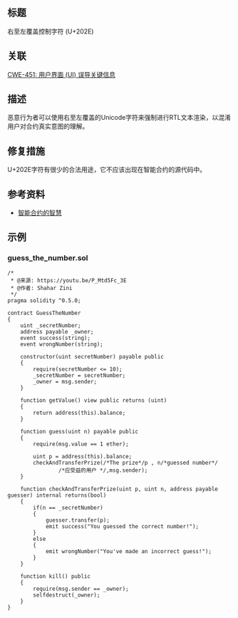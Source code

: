 ## 标题
右至左覆盖控制字符 (U+202E)

## 关联
[CWE-451: 用户界面 (UI) 误导关键信息](http://cwe.mitre.org/data/definitions/451.html)

## 描述
恶意行为者可以使用右至左覆盖的Unicode字符来强制进行RTL文本渲染，以混淆用户对合约真实意图的理解。

## 修复措施
U+202E字符有很少的合法用途，它不应该出现在智能合约的源代码中。

## 参考资料
* [智能合约的智慧](https://youtu.be/P_Mtd5Fc_3E?t=1813)

## 示例

### guess_the_number.sol
```solidity
/*
 * @来源: https://youtu.be/P_Mtd5Fc_3E
 * @作者: Shahar Zini
 */
pragma solidity ^0.5.0;

contract GuessTheNumber
{
    uint _secretNumber;
    address payable _owner;
    event success(string);
    event wrongNumber(string);

    constructor(uint secretNumber) payable public
    {
        require(secretNumber <= 10);
        _secretNumber = secretNumber;
        _owner = msg.sender;
    }

    function getValue() view public returns (uint)
    {
        return address(this).balance;
    }

    function guess(uint n) payable public
    {
        require(msg.value == 1 ether);

        uint p = address(this).balance;
        checkAndTransferPrize(/*The prize‮/*rebmun desseug*/n , p/*‭
                /*应受益的用户 */,msg.sender);
    }

    function checkAndTransferPrize(uint p, uint n, address payable guesser) internal returns(bool)
    {
        if(n == _secretNumber)
        {
            guesser.transfer(p);
            emit success("You guessed the correct number!");
        }
        else
        {
            emit wrongNumber("You've made an incorrect guess!");
        }
    }

    function kill() public
    {
        require(msg.sender == _owner);
        selfdestruct(_owner);
    }
}
```